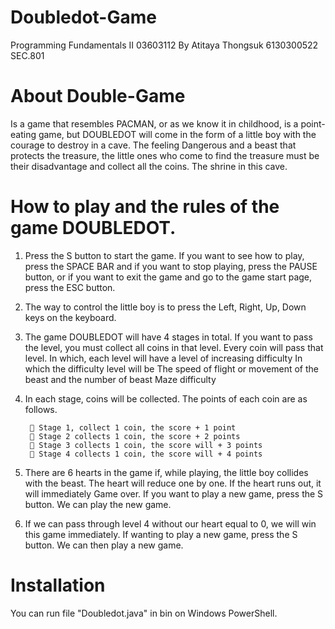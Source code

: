 # Doubledot-Game
Programming Fundamentals II 03603112 
By Atitaya Thongsuk 6130300522 SEC.801
# About Double-Game
Is a game that resembles PACMAN, or as we know it in childhood, is a point-eating game, but DOUBLEDOT will come in the form of a little boy with the courage to destroy in a cave. The feeling Dangerous and a beast that protects the treasure, the little ones who come to find the treasure must be their disadvantage and collect all the coins. The shrine in this cave.
# How to play and the rules of the game DOUBLEDOT.
  1. Press the S button to start the game. If you want to see how to play, press the SPACE BAR and if you want to stop playing, press the PAUSE button, or if you want to exit the game and go to the game start page, press the ESC button.
  2. The way to control the little boy is to press the Left, Right, Up, Down keys on the keyboard.
  3. The game DOUBLEDOT will have 4 stages in total. If you want to pass the level, you must collect all coins in that level. Every coin will pass that level. In which, each level will have a level of increasing difficulty In which the difficulty level will be The speed of flight or movement of the beast and the number of beast Maze difficulty
  4. In each stage, coins will be collected. The points of each coin are as follows.
  
           Stage 1, collect 1 coin, the score + 1 point
           Stage 2 collects 1 coin, the score + 2 points
           Stage 3 collects 1 coin, the score will + 3 points
           Stage 4 collects 1 coin, the score will + 4 points
  5. There are 6 hearts in the game if, while playing, the little boy collides with the beast. The heart will reduce one by one. If the heart runs out, it will immediately Game over. If you want to play a new game, press the S button. We can play the new game.
  6. If we can pass through level 4 without our heart equal to 0, we will win this game immediately. If wanting to play a new game, press the S button. We can then play a new game.

# Installation
You can run file "Doubledot.java" in bin on Windows PowerShell.
